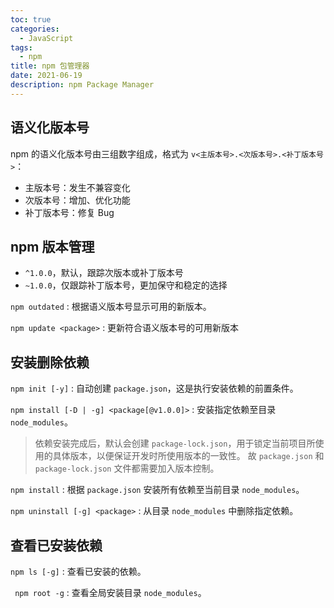 ```yaml
---
toc: true
categories:
  - JavaScript
tags:
  - npm
title: npm 包管理器
date: 2021-06-19
description: npm Package Manager
---
```


## 语义化版本号

npm 的语义化版本号由三组数字组成，格式为 `v<主版本号>.<次版本号>.<补丁版本号>`：

- 主版本号：发生不兼容变化
- 次版本号：增加、优化功能
- 补丁版本号：修复 Bug

## npm 版本管理

- `^1.0.0`，默认，跟踪次版本或补丁版本号
- `~1.0.0`，仅跟踪补丁版本号，更加保守和稳定的选择

<!--more-->

`npm outdated`
:  根据语义版本号显示可用的新版本。

`npm update <package>`
:  更新符合语义版本号的可用新版本

## 安装删除依赖

`npm init [-y]`
:  自动创建 `package.json`，这是执行安装依赖的前置条件。

`npm install [-D | -g] <package[@v1.0.0]>`
:  安装指定依赖至目录 `node_modules`。

> 依赖安装完成后，默认会创建 `package-lock.json`，用于锁定当前项目所使用的具体版本，以便保证开发时所使用版本的一致性。
> 故 `package.json` 和 `package-lock.json` 文件都需要加入版本控制。

`npm install`
:  根据 `package.json` 安装所有依赖至当前目录 `node_modules`。

`npm uninstall [-g] <package>`
:  从目录 `node_modules` 中删除指定依赖。

## 查看已安装依赖

`npm ls [-g]`
:  查看已安装的依赖。

` npm root -g`
:  查看全局安装目录 `node_modules`。
